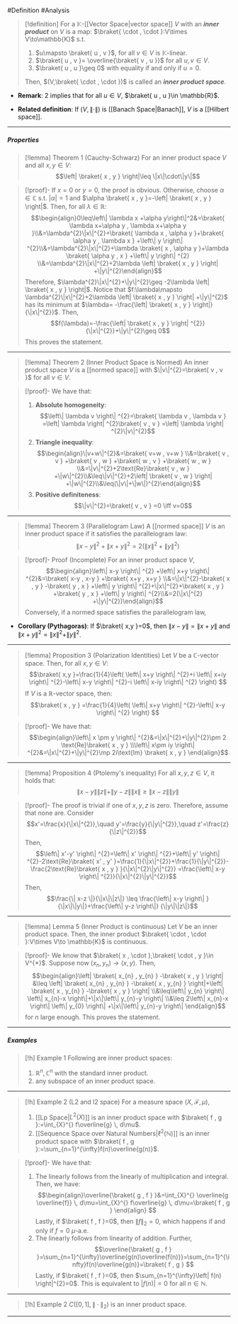 #Definition #Analysis 
> [!definition]
> For a $\mathbb{K}$-[[Vector Space|vector space]] $V$ with an ***inner product*** on $V$ is a map: $\braket{ \cdot , \cdot }:V\times V\to\mathbb{K}$ s.t. 
> 1. $u\mapsto \braket{ u , v }$, for all $v\in V$ is $\mathbb{K}$-linear.
> 2. $\braket{ u , v }= \overline{\braket{ v , u }}$ for all $u,v\in V$.
> 3. $\braket{ u , u }\geq 0$ with equality if and only if $u=0$.
> 
> Then, $(V,\braket{ \cdot , \cdot })$ is called an ***inner product space***.

- **Remark**: 2 implies that for all $u\in V$, $\braket{ u , u }\in \mathbb{R}$. 

- **Related definition**: If $(V,\|\cdot\|)$ is [[Banach Space|Banach]], $V$ is a [[Hilbert space]].

---
##### Properties
> [!lemma] Theorem 1 (Cauchy-Schwarz)
> For an inner product space $V$ and all $x,y\in V$: $$\left| \braket{ x , y } \right|\leq \|x\|\cdot\|y\|$$

> [!proof]-
> If $x=0$ or $y=0$, the proof is obvious. Otherwise, choose $\alpha\in \mathbb{C}$ s.t. $\left| \alpha \right|=1$ and $\alpha \braket{ x , y }=-\left| \braket{ x , y } \right|$. Then, for all $\lambda\in \mathbb{R}$:$$\begin{align}0\leq\left\| \lambda x +\alpha y\right\|^2&=\braket{ \lambda x+\alpha y , \lambda x+\alpha y }\\&=\lambda^{2}\|x\|^{2}+\braket{ \lambda x , \alpha y }+\braket{ \alpha y , \lambda x } +\left\| y \right\| ^{2}\\&=\lambda^{2}\|x\|^{2}+\lambda \braket{ x , \alpha y }+\lambda \braket{ \alpha y , x } +\left\| y \right\| ^{2} \\&=\lambda^{2}\|x\|^{2}+2\lambda \left| \braket{ x , y }  \right| +\|y\|^{2}\end{align}$$Therefore, $\lambda^{2}\|x\|^{2}+\|y\|^{2}\geq -2\lambda \left| \braket{ x , y } \right|$. Notice that $f:\lambda\mapsto \lambda^{2}\|x\|^{2}+2\lambda \left| \braket{ x , y }  \right| +\|y\|^{2}$ has its minimum at $\lambda= -\frac{\left| \braket{ x , y } \right|}{\|x\|^{2}}$. Then, $$f(\lambda)=-\frac{\left| \braket{ x , y }  \right| ^{2}}{\|x\|^{2}}+\|y\|^{2}\geq 0$$This proves the statement.
---
> [!lemma] Theorem 2 (Inner Product Space is Normed)
> An inner product space $V$ is a [[normed space]] with $\|v\|^{2}=\braket{ v , v }$ for all $v\in V$.

> [!proof]-
> We have that: 
> 1. **Absolute homogeneity**:$$\left\| \lambda v \right\| ^{2}=\braket{ \lambda v , \lambda v } =\left| \lambda \right| ^{2}\braket{ v , v } =\left| \lambda \right| ^{2}\|v\|^{2}$$
> 2. **Triangle inequality**:$$\begin{align}\|v+w\|^{2}&=\braket{ v+w , v+w } \\&=\braket{ v , v } +\braket{ v , w } +\braket{ w , v } +\braket{ w , w } \\&=\|v\|^{2}+2\text{Re}\braket{ v , w } +\|w\|^{2}\\&\leq\|v\|^{2}+2\left| \braket{ v , w }  \right|  +\|w\|^{2}\\&\leq(\|v\|+\|w\|)^{2}\end{align}$$
> 3. **Positive definiteness**:$$\|v\|^{2}=\braket{ v , v } =0 \iff v=0$$
---
> [!lemma] Theorem 3 (Parallelogram Law)
> A [[normed space]] $V$ is an inner product space if it satisfies the parallelogram law: $$\left\| x-y \right\| ^{2}+\left\| x+y \right\| ^{2}=2(\|x\|^{2}+\left\| y \right\| ^{2})$$

> [!proof]- Proof (Incomplete)
> For an inner product space $V$, 
> $$\begin{align}\left\| x-y \right\| ^{2} +\left\| x+y \right\| ^{2}&=\braket{ x-y , x-y } +\braket{ x+y , x+y } \\&=\|x\|^{2}-\braket{ x , y } -\braket{ y , x } +\left\| y \right\| ^{2}+\|x\|^{2}+\braket{ x , y } +\braket{ y , x } +\left\| y \right\| ^{2}\\&=2(\|x\|^{2} +\|y\|^{2})\end{align}$$
> Conversely, if a normed space satisfies the parallelogram law, 
> $$$$
- **Corollary (Pythagoras)**: If $\braket{ x,y  }=0$, then $\|x-y\|=\|x+y\|$ and $\|x+y\|^{2}=\|x\|^{2}+\|y\|^{2}$.
---
> [!lemma] Proposition 3 (Polarization Identities)
> Let $V$ be a $\mathbb{C}$-vector space. Then, for all $x,y\in V:$$$\braket{ x,y  }=\frac{1}{4}\left( \left\| x+y \right\| ^{2}+i \left\| x+iy \right\| ^{2}-\left\| x-y \right\| ^{2}-i \left\| x-iy \right\| ^{2} \right)  $$If $V$ is a $\mathbb{R}$-vector space, then: $$\braket{ x , y } =\frac{1}{4}\left( \left\| x+y \right\| ^{2}-\left\| x-y \right\| ^{2} \right) $$

> [!proof]-
> We have that: $$\begin{align}\left\| x \pm y \right\| ^{2}&=\|x\|^{2}+\|y\|^{2}\pm 2 \text{Re}\braket{ x , y } \\\left\| x\pm iy \right\| ^{2}&=\|x\|^{2}+\|y\|^{2}\mp 2i\text{Im} \braket{ x , y } \end{align}$$
---
> [!lemma] Proposition 4 (Ptolemy's inequality)
> For all $x,y,z\in V$, it holds that: $$\left\| x-y \right\|\|z\|+\|y-z\|\|x\| \geq \|x-z\|\|y\|$$

> [!proof]-
> The proof is trivial if one of $x,y,z$ is zero. Therefore, assume that none are. Consider $$x'=\frac{x}{\|x\|^{2}},\quad y'=\frac{y}{\|y\|^{2}},\quad z'=\frac{z}{\|z\|^{2}}$$Then, $$\left\| x'-y' \right\| ^{2}=\left\| x' \right\| ^{2}+\left\| y' \right\| ^{2}-2\text{Re}\braket{ x' , y' }=\frac{1}{\|x\|^{2}}+\frac{1}{\|y\|^{2}}-\frac{2\text{Re}\braket{ x , y } }{\|x\|^{2}\|y\|^{2}} =\frac{\left\| x-y \right\| ^{2}}{\|x\|^{2}\|y\|^{2}}$$Then, $$\frac{\| x-z \|}{\|x\|\|z\|} \leq \frac{\left\| x-y \right\| }{\|x\|\|y\|}+\frac{\left\| y-z \right\|} {\|y\|\|z\|}$$
---
> [!lemma] Lemma 5 (Inner Product is continuous)
> Let $V$ be an inner product space. Then, the inner product $\braket{ \cdot , \cdot }:V\times V\to \mathbb{K}$ is continuous.

> [!proof]-
> We know that $\braket{ x , \cdot },\braket{ \cdot , y }\in V^{*}$. Suppose now $(x_{n},y_{n})\to (x,y)$. Then, $$\begin{align}\left| \braket{ x_{n} , y_{n} } -\braket{ x , y }  \right| &\leq \left| \braket{ x_{n} , y_{n} } -\braket{ x , y_{n} }  \right|+\left| \braket{ x , y_{n} } -\braket{ x , y }  \right| \\&\leq\left\| y_{n} \right\| \left\| x_{n}-x \right\|+\|x\|\left\| y_{n}-y \right\|  \\&\leq 2\left\| x_{n}-x \right\| \left\| y_{0} \right\|  +\|x\|\left\| y_{n}-y \right\| \end{align}$$for $n$ large enough. This proves the statement.
---
##### Examples

> [!h] Example 1
> Following are inner product spaces:
> 1. $\mathbb{R}^n,\mathbb{C}^n$ with the standard inner product.
> 2. any subspace of an inner product space.
---
> [!h] Example 2 (L2 and l2 space)
> For a measure space $(X,\mathcal{F},\mu)$,
> 1. [[Lp Space|$L^2(X)$]] is an inner product space with $\braket{ f , g }:=\int_{X}^{} f\overline{g} \, d\mu$.
> 2. [[Sequence Space over Natural Numbers|$\ell^2(\mathbb{N})$]] is an inner product space with $\braket{ f , g }:=\sum_{n=1}^{\infty}f(n)\overline{g(n)}$.

> [!proof]-
> We have that: 
> 1. The linearly follows from the linearly of multiplication and integral. Then, we have: $$\begin{align}\overline{\braket{ g , f } }&=\int_{X}^{} \overline{g \overline{f}} \, d\mu=\int_{X}^{} f\overline{g} \, d\mu=\braket{ f , g }   \end{align} $$Lastly, if $\braket{ f , f }=0$, then $\|f\|_{2}=0$, which happens if and only if $f=0$ $\mu$-a.e.
> 2. The linearly follows from linearity of addition. Further, $$\overline{\braket{ g , f } }=\sum_{n=1}^{\infty}\overline{g(n)\overline{f(n)}}=\sum_{n=1}^{\infty}f(n)\overline{g(n)}=\braket{ f , g } $$Lastly, if $\braket{ f , f }=0$, then $\sum_{n=1}^{\infty}\left| f(n) \right|^{2}=0$. This is equivalent to $\left| f(n) \right|=0$ for all $n\in \mathbb{N}$.
---
> [!h] Example 2
> $C([0,1],\|\cdot\|_{2})$  is an inner product space.
---

